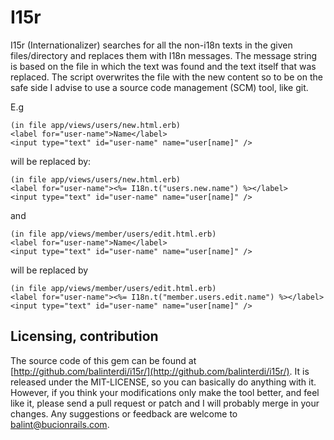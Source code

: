 # I15r

I15r (Internationalizer) searches for all the non-i18n texts in the given files/directory and replaces them with I18n messages. The message string is based on the file in which the text was found and the text itself that was replaced. The script overwrites the file with the new content so to be on the safe side I advise to use a source code management (SCM) tool, like git.

E.g

    (in file app/views/users/new.html.erb)
    <label for="user-name">Name</label>
    <input type="text" id="user-name" name="user[name]" />
    
will be replaced by:

    (in file app/views/users/new.html.erb)
    <label for="user-name"><%= I18n.t("users.new.name") %></label>
    <input type="text" id="user-name" name="user[name]" />
    
and 

    (in file app/views/member/users/edit.html.erb)
    <label for="user-name">Name</label>
    <input type="text" id="user-name" name="user[name]" />
    
will be replaced by

    (in file app/views/member/users/edit.html.erb)
    <label for="user-name"><%= I18n.t("member.users.edit.name") %></label>
    <input type="text" id="user-name" name="user[name]" />
    

## Licensing, contribution

The source code of this gem can be found at [http://github.com/balinterdi/i15r/](http://github.com/balinterdi/i15r/). It is released under the MIT-LICENSE, so you can basically do anything with it. However, if you think your modifications only make the tool better, and feel like it, please send a pull request or patch and I will probably merge in your changes. Any suggestions or feedback are welcome to <balint@bucionrails.com>.